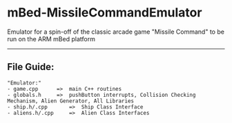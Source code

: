 # mBed-MissileCommandEmulator
Emulator for a spin-off of the classic arcade game "Missile Command" to be run on the ARM mBed platform

-------------
## File Guide:

	"Emulator:"
	- game.cpp		=>	main C++ routines
	- globals.h		=>	pushButton interrupts, Collision Checking Mechanism, Alien Generator, All Libraries
	- ship.h/.cpp		=>	Ship Class Interface
	- aliens.h/.cpp	  	=>	Alien Class Interfaces
	
